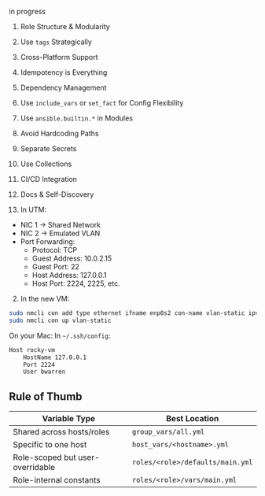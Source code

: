 in progress

1. Role Structure & Modularity
2. Use `tags` Strategically
3. Cross-Platform Support
4. Idempotency is Everything
5. Dependency Management
6. Use `include_vars` or `set_fact` for Config Flexibility
7. Use `ansible.builtin.*` in Modules
8. Avoid Hardcoding Paths
9. Separate Secrets
10. Use Collections
11. CI/CD Integration
12. Docs & Self-Discovery

1. In UTM:

* NIC 1 → Shared Network
* NIC 2 → Emulated VLAN
* Port Forwarding:
    * Protocol: TCP
    * Guest Address: 10.0.2.15
    * Guest Port: 22
    * Host Address: 127.0.0.1
    * Host Port: 2224, 2225, etc.

2. In the new VM:
```bash
sudo nmcli con add type ethernet ifname enp0s2 con-name vlan-static ipv4.method manual ipv4.addresses 10.0.2.15/24
sudo nmcli con up vlan-static
```

On your Mac: In `~/.ssh/config`:

```bash
Host rocky-vm
    HostName 127.0.0.1
    Port 2224
    User bwarren
```

## Rule of Thumb
| Variable Type | Best Location |
| --- | --- |
| Shared across hosts/roles | `group_vars/all.yml` |
| Specific to one host | `host_vars/<hostname>.yml` |
| Role-scoped but user-overridable | `roles/<role>/defaults/main.yml` |
| Role-internal constants | `roles/<role>/vars/main.yml` |